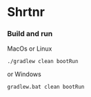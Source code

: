 # Shrtnr

### Build and run

MacOs or Linux
```
./gradlew clean bootRun
```
or Windows
```
gradlew.bat clean bootRun
```
